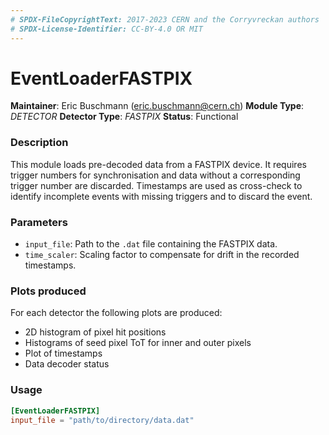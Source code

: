 ```yaml
---
# SPDX-FileCopyrightText: 2017-2023 CERN and the Corryvreckan authors
# SPDX-License-Identifier: CC-BY-4.0 OR MIT
---
```

# EventLoaderFASTPIX
**Maintainer**: Eric Buschmann (eric.buschmann@cern.ch)
**Module Type**: *DETECTOR*
**Detector Type**: *FASTPIX*
**Status**: Functional

### Description
This module loads pre-decoded data from a FASTPIX device. It requires trigger numbers for synchronisation and data without a corresponding trigger number are discarded.
Timestamps are used as cross-check to identify incomplete events with missing triggers and to discard the event.

### Parameters
* `input_file`: Path to the `.dat` file containing the FASTPIX data.
* `time_scaler`: Scaling factor to compensate for drift in the recorded timestamps.


### Plots produced

For each detector the following plots are produced:
* 2D histogram of pixel hit positions
* Histograms of seed pixel ToT for inner and outer pixels
* Plot of timestamps
* Data decoder status

### Usage
```toml
[EventLoaderFASTPIX]
input_file = "path/to/directory/data.dat"

```

